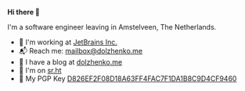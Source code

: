 **Hi there 👋**

I'm a software engineer leaving in Amstelveen, The Netherlands.

- 🏡 I'm working at [JetBrains Inc.](https://jetbrains.com)
- 📬 Reach me: [mailbox@dolzhenko.me](mailto:mailbox@dolzhenko.me)
- 📒 I have a blog at [dolzhenko.me](https://dolzhenko.me)
- 👾 I'm on [sr.ht](https://sr.ht/~dsdolzhenko/)
- 🔐 My PGP Key [D826EF2F08D18A63FF4FAC7F1DA1B8C9D4CF9460](https://keys.openpgp.org/search?q=D826EF2F08D18A63FF4FAC7F1DA1B8C9D4CF9460)

